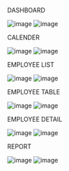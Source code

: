 DASHBOARD

![image](https://github.com/RuchitaSenjaliya001/Hr-Management/assets/127396165/de63d004-a54a-4eca-8160-6a4630e46151)
![image](https://github.com/RuchitaSenjaliya001/Hr-Management/assets/127396165/a8bbaec9-862e-440d-a69a-e758e19df511)

CALENDER

![image](https://github.com/RuchitaSenjaliya001/Hr-Management/assets/127396165/627e3afb-abae-4e09-8e0f-0dade9239818)
![image](https://github.com/RuchitaSenjaliya001/Hr-Management/assets/127396165/fcf4a305-b944-4f5c-8b9b-eacd96e81b0a)

EMPLOYEE LIST

![image](https://github.com/RuchitaSenjaliya001/Hr-Management/assets/127396165/c0199d99-2fb4-4e0e-9c9c-4f6b13cec438)
![image](https://github.com/RuchitaSenjaliya001/Hr-Management/assets/127396165/a0739a67-0d45-4f6c-989a-d6571b28b53c)

EMPLOYEE TABLE

![image](https://github.com/RuchitaSenjaliya001/Hr-Management/assets/127396165/00dab06c-0d2c-4d9e-940e-f8c86ecaabb8)
![image](https://github.com/RuchitaSenjaliya001/Hr-Management/assets/127396165/627d6504-2354-489d-89e8-9624a1ff6716)

EMPLOYEE DETAIL

![image](https://github.com/RuchitaSenjaliya001/Hr-Management/assets/127396165/d5767540-43cd-47c6-8ff5-01beb7fb432d)
![image](https://github.com/RuchitaSenjaliya001/Hr-Management/assets/127396165/23d57460-7b76-4d83-8ce5-473624d50943)

REPORT 

![image](https://github.com/RuchitaSenjaliya001/Hr-Management/assets/127396165/ba43392b-da0d-4a83-8e89-a52e37af00ce)
![image](https://github.com/RuchitaSenjaliya001/Hr-Management/assets/127396165/3a7b324d-dcc7-42d3-b465-7a200284cf64)
